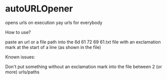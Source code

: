 # autoURLOpener
opens urls on execution yay urls for everybody

How to use?

paste an url or a file path into the 6d 61 72 69 61.txt
file with an exclamation mark at the start of a line (as shown in the file)

Known issues:

Don't put something without an exclamation mark into the file between 2 (or more) urls/paths
